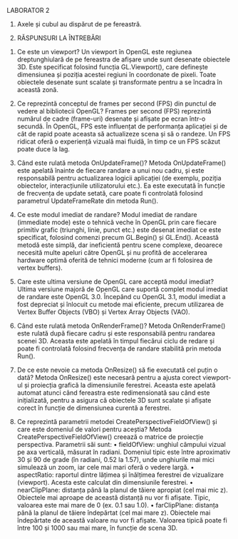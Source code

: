 
LABORATOR 2

1. Axele și cubul au dispărut de pe fereastră.

3. RĂSPUNSURI LA ÎNTREBĂRI

1) Ce este un viewport?
Un viewport în OpenGL este regiunea dreptunghiulară de pe fereastra de afișare unde sunt desenate obiectele 3D.
Este specificat folosind funcția GL.Viewport(), care definește dimensiunea și poziția acestei regiuni în coordonate de pixeli.
Toate obiectele desenate sunt scalate și transformate pentru a se încadra în această zonă.

2) Ce reprezintă conceptul de frames per second (FPS) din punctul de vedere al bibliotecii OpenGL?
Frames per second (FPS) reprezintă numărul de cadre (frame-uri) desenate și afișate pe ecran într-o secundă.
În OpenGL, FPS este influențat de performanța aplicației și de cât de rapid poate aceasta să actualizeze scena și să o randeze.
Un FPS ridicat oferă o experiență vizuală mai fluidă, în timp ce un FPS scăzut poate duce la lag.

3) Când este rulată metoda OnUpdateFrame()?
Metoda OnUpdateFrame() este apelată înainte de fiecare randare a unui nou cadru, și este responsabilă pentru actualizarea logicii aplicației
(de exemplu, poziția obiectelor, interacțiunile utilizatorului etc.). Ea este executată în funcție de frecvența de update setată, care poate fi
controlată folosind parametrul UpdateFrameRate din metoda Run().

4) Ce este modul imediat de randare?
Modul imediat de randare (immediate mode) este o tehnică veche în OpenGL prin care fiecare primitiv grafic (triunghi, linie, punct etc.)
este desenat imediat ce este specificat, folosind comenzi precum GL.Begin() și GL.End(). Această metodă este simplă, dar ineficientă pentru scene complexe,
deoarece necesită multe apeluri către OpenGL și nu profită de accelerarea hardware optimă oferită de tehnici moderne (cum ar fi folosirea de vertex buffers).

5) Care este ultima versiune de OpenGL care acceptă modul imediat?
Ultima versiune majoră de OpenGL care suportă complet modul imediat de randare este OpenGL 3.0. Începând cu OpenGL 3.1,
modul imediat a fost depreciat și înlocuit cu metode mai eficiente, precum utilizarea de Vertex Buffer Objects (VBO) și Vertex Array Objects (VAO).

6) Când este rulată metoda OnRenderFrame()?
Metoda OnRenderFrame() este rulată după fiecare cadru și este responsabilă pentru randarea scenei 3D.
Aceasta este apelată în timpul fiecărui ciclu de redare și poate fi controlată folosind frecvența de randare stabilită prin metoda Run().

7) De ce este nevoie ca metoda OnResize() să fie executată cel puțin o dată?
Metoda OnResize() este necesară pentru a ajusta corect viewport-ul și proiecția grafică la dimensiunile ferestrei.
Aceasta este apelată automat atunci când fereastra este redimensionată sau când este inițializată, pentru a asigura că
obiectele 3D sunt scalate și afișate corect în funcție de dimensiunea curentă a ferestrei.

8) Ce reprezintă parametrii metodei CreatePerspectiveFieldOfView() și care este domeniul de valori pentru aceștia?
Metoda CreatePerspectiveFieldOfView() creează o matrice de proiecție perspectiva. Parametrii săi sunt:
	• fieldOfView: unghiul câmpului vizual pe axa verticală, măsurat în radiani. Domeniul tipic este între aproximativ 30 și 90 de grade
	  (în radiani, 0.52 la 1.57), unde unghiurile mai mici simulează un zoom, iar cele mai mari oferă o vedere largă.
	• aspectRatio: raportul dintre lățimea și înălțimea ferestrei de vizualizare (viewport). Acesta este calculat din dimensiunile ferestrei.
	• nearClipPlane: distanța până la planul de tăiere apropiat (cel mai mic z). Obiectele mai aproape de această distanță nu vor fi afișate.
          Tipic, valoarea este mai mare de 0 (ex. 0.1 sau 1.0).
	• farClipPlane: distanța până la planul de tăiere îndepărtat (cel mai mare z). Obiectele mai îndepărtate de această valoare nu vor fi afișate. 
    	  Valoarea tipică poate fi între 100 și 1000 sau mai mare, în funcție de scena 3D.


